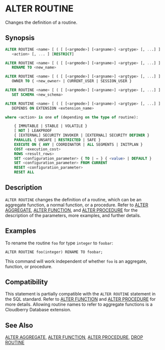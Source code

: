 # ALTER ROUTINE

Changes the definition of a routine.

## Synopsis

```sql
ALTER ROUTINE <name> [ ( [ [<argmode>] [<argname>] <argtype> [, ...] ] ) ] 
   <action> [, ... ] [RESTRICT]

ALTER ROUTINE <name> [ ( [ [<argmode>] [<argname>] <argtype> [, ...] ] ) ]
   RENAME TO <new_name>

ALTER ROUTINE <name> [ ( [ [<argmode>] [<argname>] <argtype> [, ...] ] ) ]
   OWNER TO { <new_owner> | CURRENT_USER | SESSION_USER }

ALTER ROUTINE <name> [ ( [ [<argmode>] [<argname>] <argtype> [, ...] ] ) ]
   SET SCHEMA <new_schema>

ALTER ROUTINE <name> [ ( [ [<argmode>] [<argname>] <argtype> [, ...] ] ) ]
   DEPENDS ON EXTENSION <extension_name>

where <action> is one of (depending on the type of routine):

    { IMMUTABLE | STABLE | VOLATILE }
    [ NOT ] LEAKPROOF
    { [EXTERNAL] SECURITY INVOKER | [EXTERNAL] SECURITY DEFINER }
    PARALLEL { UNSAFE | RESTRICTED | SAFE }
    EXECUTE ON { ANY | COORDINATOR | ALL SEGMENTS | INITPLAN }
    COST <execution_cost>
    ROWS <result_rows>
    SET <configuration_parameter> { TO | = } { <value> | DEFAULT }
    SET <configuration_parameter> FROM CURRENT
    RESET <configuration_parameter>
    RESET ALL
```

## Description

`ALTER ROUTINE` changes the definition of a routine, which can be an aggregate function, a normal function, or a procedure. Refer to [ALTER AGGREGATE](/docs/sql-statements/sql-statement-alter-aggregate.md), [ALTER FUNCTION](/docs/sql-statements/sql-statement-alter-function.md), and [ALTER PROCEDURE](/docs/sql-statements/sql-statement-alter-procedure.md) for the description of the parameters, more examples, and further details.


## Examples

To rename the routine `foo` for type `integer` to `foobar`:

```
ALTER ROUTINE foo(integer) RENAME TO foobar;
```

This command will work independent of whether `foo` is an aggregate, function, or procedure.

## Compatibility

This statement is partially compatible with the `ALTER ROUTINE` statement in the SQL standard. Refer to [ALTER FUNCTION](/docs/sql-statements/sql-statement-alter-function.md) and [ALTER PROCEDURE](/docs/sql-statements/sql-statement-alter-procedure.md) for more details. Allowing routine names to refer to aggregate functions is a Cloudberry Database extension.

## See Also

[ALTER AGGREGATE](/docs/sql-statements/sql-statement-alter-aggregate.md), [ALTER FUNCTION](/docs/sql-statements/sql-statement-alter-function.md), [ALTER PROCEDURE](/docs/sql-statements/sql-statement-alter-procedure.md), [DROP ROUTINE](/docs/sql-statements/sql-statement-drop-routine.md)



